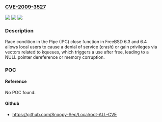 ### [CVE-2009-3527](https://cve.mitre.org/cgi-bin/cvename.cgi?name=CVE-2009-3527)
![](https://img.shields.io/static/v1?label=Product&message=n%2Fa&color=blue)
![](https://img.shields.io/static/v1?label=Version&message=n%2Fa&color=blue)
![](https://img.shields.io/static/v1?label=Vulnerability&message=n%2Fa&color=brighgreen)

### Description

Race condition in the Pipe (IPC) close function in FreeBSD 6.3 and 6.4 allows local users to cause a denial of service (crash) or gain privileges via vectors related to kqueues, which triggers a use after free, leading to a NULL pointer dereference or memory corruption.

### POC

#### Reference
No POC found.

#### Github
- https://github.com/Snoopy-Sec/Localroot-ALL-CVE


